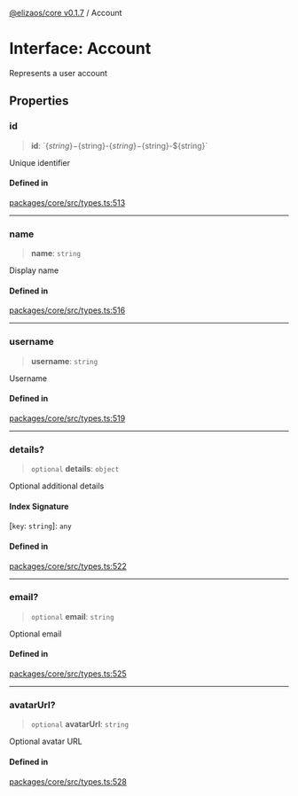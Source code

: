 [@elizaos/core v0.1.7](../index.md) / Account

# Interface: Account

Represents a user account

## Properties

### id

> **id**: \`$\{string\}-$\{string\}-$\{string\}-$\{string\}-$\{string\}\`

Unique identifier

#### Defined in

[packages/core/src/types.ts:513](https://github.com/bbopar/eliza/blob/main/packages/core/src/types.ts#L513)

***

### name

> **name**: `string`

Display name

#### Defined in

[packages/core/src/types.ts:516](https://github.com/bbopar/eliza/blob/main/packages/core/src/types.ts#L516)

***

### username

> **username**: `string`

Username

#### Defined in

[packages/core/src/types.ts:519](https://github.com/bbopar/eliza/blob/main/packages/core/src/types.ts#L519)

***

### details?

> `optional` **details**: `object`

Optional additional details

#### Index Signature

 \[`key`: `string`\]: `any`

#### Defined in

[packages/core/src/types.ts:522](https://github.com/bbopar/eliza/blob/main/packages/core/src/types.ts#L522)

***

### email?

> `optional` **email**: `string`

Optional email

#### Defined in

[packages/core/src/types.ts:525](https://github.com/bbopar/eliza/blob/main/packages/core/src/types.ts#L525)

***

### avatarUrl?

> `optional` **avatarUrl**: `string`

Optional avatar URL

#### Defined in

[packages/core/src/types.ts:528](https://github.com/bbopar/eliza/blob/main/packages/core/src/types.ts#L528)
